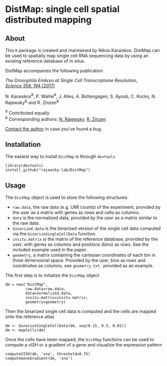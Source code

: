 # DistMap: single cell spatial distributed mapping 

## About
This `R` package is created and maintained by Nikos Karaiskos.
DistMap can be used to spatially map single cell RNA sequencing data
by using an existing reference database of in situs.

DistMap accompanies the following publication

*The Drosophila Embryo at Single Cell Transcriptome Resolution*, <br />
[*Science* 358, 194 (2017)](http://science.sciencemag.org/content/358/6360/194)

N. Karaiskos<sup>#</sup>, P. Wahle<sup>#</sup>, J. Alles, A. Boltengagen,
S. Ayoub, C. Kocks, N. Rajewsky<sup>&</sup> and R. Zinzen<sup>&</sup>

<sup>#</sup> Contributed equally <br />
<sup>&</sup> Corresponding authors: [N. Rajewsky](mailto:rajewsky@mdc-berlin.de), [R. Zinzen](mailto:robert.zinzen@mdc-berlin.de)

[Contact the author](mailto:nikolaos.karaiskos@mdc-berlin.de) in case you've found a bug. 

## Installation
The easiest way to install `DistMap` is through `devtools`

```
library(devtools)
install_github("rajewsky-lab/DistMap")
```

## Usage
The `DistMap` object is used to store the following structures:
* `raw.data`, the raw data (e.g. UMI counts) of the experiment, provided
by the user as a matrix with genes as rows and cells as columns.
* `data` is the normalized data, provided by the user as a matrix similar
to the raw data.
* `binarized.data` is the binarized version of the single cell data 
computed via the `binarizeSingleCellData` function.
* `insitu.matrix` is the matrix of the reference database, provided by
the user, with genes as columns and positions (bins) as rows. See the
included example used in the paper.
* `geometry`, a matrix containing the cartesian coordinates of each bin
in three dimensional space. Provided by the user, bins as rows and coordinates
as columns, see `geometry.txt.` provided as an example.

The first step is to initialize the `DistMap` object
```
dm = new("DistMap",
         raw.data=raw.data,
         data=normalized.data,
         insitu.matrix=insitu.matrix,
         geometry=geometry)
```
Then the binarized single cell data is computed and the cells are mapped
onto the reference atlas
```
dm <- binarizeSingleCellData(dm, seq(0.15, 0.5, 0.01))
dm <- mapCells(dm)
```
Once the cells have been mapped, the `DistMap` functions can be used
to compute a vISH or a gradient of a gene and visualize the expression
pattern
```
computeVISH(dm, 'sna', threshold=0.75)
computeGeneGradient(dm, 'sna')
```



